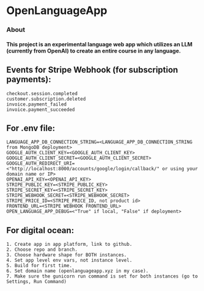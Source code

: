# OpenLanguageApp

### About
#### This project is an experimental language web app which utilizes an LLM (currently from OpenAI) to create an entire course in any language.

## Events for Stripe Webhook (for subscription payments):

```
checkout.session.completed
customer.subscription.deleted
invoice.payment_failed
invoice.payment_succeeded
```

## For .env file:

```
LANGUAGE_APP_DB_CONNECTION_STRING=<LANGUAGE_APP_DB_CONNECTION_STRING from MongoDB deployment>
GOOGLE_AUTH_CLIENT_KEY=<GOOGLE_AUTH_CLIENT_KEY>
GOOGLE_AUTH_CLIENT_SECRET=<GOOGLE_AUTH_CLIENT_SECRET>
GOOGLE_AUTH_REDIRECT_URI=<"http://localhost:8000/accounts/google/login/callback/" or using your domain name or IP>
OPENAI_API_KEY=<OPENAI_API_KEY>
STRIPE_PUBLIC_KEY=<STRIPE_PUBLIC_KEY>
STRIPE_SECRET_KEY=<STRIPE_SECRET_KEY>
STRIPE_WEBHOOK_SECRET=<STRIPE_WEBHOOK_SECRET>
STRIPE_PRICE_ID=<STRIPE_PRICE_ID, not product id>
FRONTEND_URL=<STRIPE WEBHOOK FRONTEND_URL>
OPEN_LANGUAGE_APP_DEBUG=<"True" if local, "False" if deployment>
```

## For digital ocean:

```
1. Create app in app platform, link to github.
2. Choose repo and branch.
3. Choose hardware shape for BOTH instances.
4. Set app level env vars, not instance level.
5. Build for first time.
6. Set domain name (openlanguageapp.xyz in my case).
7. Make sure the gunicorn run command is set for both instances (go to Settings, Run Command)
```